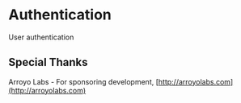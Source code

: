 # Authentication
User authentication


Special Thanks
--------------

Arroyo Labs - For sponsoring development, [http://arroyolabs.com](http://arroyolabs.com)
